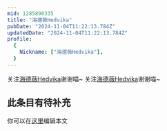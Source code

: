 ```yaml
---
mid: 1285890335
title: "海德薇Hedvika"
pubDate: "2024-11-04T11:22:13.784Z"
updatedDate: "2024-11-04T11:22:13.784Z"
profile:
  {
    Nickname: ["海德薇Hedvika"],
  }
---
```


关注[海德薇Hedvika](https://space.bilibili.com/1285890335)谢谢喵~ 关注[海德薇Hedvika](https://space.bilibili.com/1285890335)谢谢喵~

## 此条目有待补充
你可以在[这里](https://github.com/Yuhanawa/VTuber.ICU/edit/master/src/content/v/海德薇Hedvika/index.md)编辑本文
